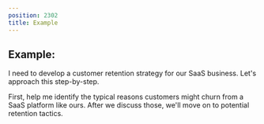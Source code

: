 ```yaml
---
position: 2302
title: Example
---
```


## Example:

I need to develop a customer retention strategy for our SaaS business. Let's approach this step-by-step.

First, help me identify the typical reasons customers might churn from a SaaS platform like ours. After we discuss those, we'll move on to potential retention tactics.